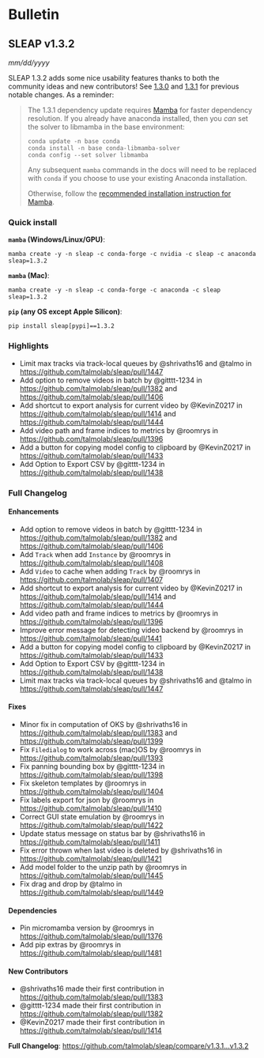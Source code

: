 # Bulletin

## SLEAP v1.3.2

_mm/dd/yyyy_

SLEAP 1.3.2 adds some nice usability features thanks to both the community ideas and new contributors! See [1.3.0](https://github.com/talmolab/sleap/releases/tag/v1.3.0) and [1.3.1](https://github.com/talmolab/sleap/releases/tag/v1.3.1) for previous notable changes. As a reminder:

> The 1.3.1 dependency update requires [Mamba](https://mamba.readthedocs.io/en/latest/index.html) for faster dependency resolution. If you already have anaconda installed, then you _can_ set the solver to libmamba in the base environment:
>```
>conda update -n base conda
>conda install -n base conda-libmamba-solver
>conda config --set solver libmamba
>```
>Any subsequent `mamba` commands in the docs will need to be replaced with `conda` if you choose to use your existing Anaconda installation. 
>
>Otherwise, follow the [recommended installation instruction for Mamba](https://mamba.readthedocs.io/en/latest/installation.html).

### Quick install
**`mamba` (Windows/Linux/GPU)**:
```
mamba create -y -n sleap -c conda-forge -c nvidia -c sleap -c anaconda sleap=1.3.2
```

**`mamba` (Mac)**:
```
mamba create -y -n sleap -c conda-forge -c anaconda -c sleap sleap=1.3.2
```

**`pip` (any OS except Apple Silicon)**:
```
pip install sleap[pypi]==1.3.2
```

### Highlights
* Limit max tracks via track-local queues by @shrivaths16 and @talmo in https://github.com/talmolab/sleap/pull/1447
* Add option to remove videos in batch by @gitttt-1234 in https://github.com/talmolab/sleap/pull/1382 and https://github.com/talmolab/sleap/pull/1406
* Add shortcut to export analysis for current video by @KevinZ0217 in https://github.com/talmolab/sleap/pull/1414 and https://github.com/talmolab/sleap/pull/1444
* Add video path and frame indices to metrics by @roomrys in https://github.com/talmolab/sleap/pull/1396
* Add a button for copying model config to clipboard by @KevinZ0217 in https://github.com/talmolab/sleap/pull/1433
* Add Option to Export CSV by @gitttt-1234 in https://github.com/talmolab/sleap/pull/1438

### Full Changelog

#### Enhancements
* Add option to remove videos in batch by @gitttt-1234 in https://github.com/talmolab/sleap/pull/1382 and https://github.com/talmolab/sleap/pull/1406
* Add `Track` when add `Instance` by @roomrys in https://github.com/talmolab/sleap/pull/1408
* Add `Video` to cache when adding `Track` by @roomrys in https://github.com/talmolab/sleap/pull/1407
* Add shortcut to export analysis for current video by @KevinZ0217 in https://github.com/talmolab/sleap/pull/1414 and https://github.com/talmolab/sleap/pull/1444
* Add video path and frame indices to metrics by @roomrys in https://github.com/talmolab/sleap/pull/1396
* Improve error message for detecting video backend by @roomrys in https://github.com/talmolab/sleap/pull/1441
* Add a button for copying model config to clipboard by @KevinZ0217 in https://github.com/talmolab/sleap/pull/1433
* Add Option to Export CSV by @gitttt-1234 in https://github.com/talmolab/sleap/pull/1438
* Limit max tracks via track-local queues by @shrivaths16 and @talmo in https://github.com/talmolab/sleap/pull/1447

#### Fixes
* Minor fix in computation of OKS by @shrivaths16 in https://github.com/talmolab/sleap/pull/1383 and https://github.com/talmolab/sleap/pull/1399
* Fix `Filedialog` to work across (mac)OS by @roomrys in https://github.com/talmolab/sleap/pull/1393
* Fix panning bounding box by @gitttt-1234 in https://github.com/talmolab/sleap/pull/1398
* Fix skeleton templates by @roomrys in https://github.com/talmolab/sleap/pull/1404
* Fix labels export for json by @roomrys in https://github.com/talmolab/sleap/pull/1410
* Correct GUI state emulation by @roomrys in https://github.com/talmolab/sleap/pull/1422
* Update status message on status bar by @shrivaths16 in https://github.com/talmolab/sleap/pull/1411
* Fix error thrown when last video is deleted  by @shrivaths16 in https://github.com/talmolab/sleap/pull/1421
* Add model folder to the unzip path by @roomrys in https://github.com/talmolab/sleap/pull/1445
* Fix drag and drop by @talmo in https://github.com/talmolab/sleap/pull/1449

#### Dependencies
* Pin micromamba version by @roomrys in https://github.com/talmolab/sleap/pull/1376
* Add pip extras by @roomrys in https://github.com/talmolab/sleap/pull/1481

#### New Contributors
* @shrivaths16 made their first contribution in https://github.com/talmolab/sleap/pull/1383
* @gitttt-1234 made their first contribution in https://github.com/talmolab/sleap/pull/1382
* @KevinZ0217 made their first contribution in https://github.com/talmolab/sleap/pull/1414

**Full Changelog**: https://github.com/talmolab/sleap/compare/v1.3.1...v1.3.2